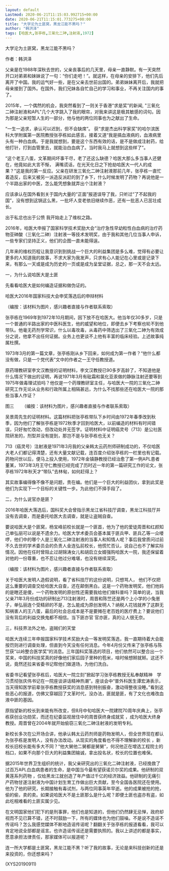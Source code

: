 ```yaml
---
layout: default
Lastmod: 2020-06-21T11:15:03.992715+00:00
date: 2020-06-21T11:15:01.773275+00:00
title: "大学沦为土匪窝，黑龙江能不黑吗？"
author: "韩洪泽"
tags: [哈医大,张亭栋,三氧化二砷,注射液,1972]
---
```


大学沦为土匪窝，黑龙江能不黑吗？

作者：韩洪泽

父亲是在1988年深秋去世的，父亲丧事后的几天里，母亲一直静默。有一天突然开口对弟弟和妹妹说了一句：“你们走吧！”。就这样，在母亲的安排下，他们先后离开了中国。我的运气好一些，是在父亲去世前出国的。弟弟妹妹离开后，我就把母亲接到了国外。在国外，我们兄妹各自忙自己的学习和事业，不再关注国内的事了。

2015年，一个偶然的机会，我突然看到了一则关于香港“求是奖”的新闻, "三氧化二砷注射液和APL"几个大字跳入了我的眼帘，对我来讲这是极其敏感的词句。因为那是父亲短暂人生的一部分，他与他的两位同事也为之献出了生命。

“一生一追求，承认可以迟到，但不会缺席”。 获“求是杰出科学家奖”的哈尔滨医科大学附属第一医院教授张亭栋如此感言。接着又道“我是搞血液病的，血液病里头有一种白血病。于是我就想到，要是这个东西有效的话，是不是做成注射药，给他打针，打到血管里去，就能治白血病了。当时我马上就想到这些样了”。

“这个老王八蛋，文革期间坏事干尽，老了还这么缺德？哈医大那么多当事人还健在，他竟如此大言不惭， 满嘴谎话，在光天化日之下抢劫哈医大一代人的成果？”这是我的第一反应。父亲在研发三氧化二砷注射液那前几年，张亭栋一直忙着造反，后来又被另一派造反派赶的到了乡下，什么时候发明了药物？再说他是一个半路出家的中医，怎么能凭想象就弄出个注射液？

应该承认在国外看到关于国内大量的“正面”报道误导了我，只听过“了不起我的国”，没有想到这锅这么黑，一批坏人变老依旧继续作恶，还有一批恶人已茁壮成长。

出于私忿也出于公愤 我开始走上了维权之路。

2016年，哈医大申报了国家科学技术奖励大会“治疗急性早幼粒性白血病的治疗药物亚砷酸（三氧化二砷）注射液一等技术发明奖，由于我和其他几位当事人申诉，一些专家们坚持正义，他们的企图一直未能得逞。

几年来的维权历程让我意识到到挑战一个巨大的利益集团是多么难，觉得有必要让更多的人知道我的故事，不求大家为我发声，只求有心人能记在心里或是记录下来，有那么一天或是成为历史的一页或是成为呈堂证据，总之，那一天不会太远。

一，为什么说哈医大是土匪

先看看哈医大是如何编造证据和做伪证的。

哈医大2016年国家科技大会申奖落选后的申辩材料

（编按：该材料为图片，感兴趣者直接与作者联系索取）

张亭栋在1969年到1972年10月期间，因下放不在哈医大。他当年仅30多岁，只是一个普通的半路出家的中医科医生，他的威望和地位，即便去乡下考察也轮不到他带队。他毫无药剂学常识，什么以毒攻毒，从毒药中筛选出了三氧化二砷为有效成分之说，他拿不出任何证据。业务上也更谈不上他有丰富的临床经验。上述故事纯属杜撰。

1973年3月的第一篇文章，张亭栋刚从乡下回来，如何成为第一作者？“他什么都没有做，只是一个党代表”文中的作者之一王守任教授道。

原药理教研室李文汉教授的证明材料，李文汉教授已90多岁高龄了，不知道他是什么情况下做出的证明，再说1971年3月有砒霜和氯化亚汞做的静脉注射还要等到1975年做毒理试验吗？他仅是一个药理教研室主任，与哈医大一院的三氧化二砷研究工作无论从业务和行政所属上相隔甚远，为什么不找那些还在哈医大一院的那些当事人作证？

图三  　　（编按：该材料为图片，感兴趣者直接与作者联系索取）

吴景周先生的证明材料。这篇材料把张亭栋带队下乡时间由1972年春季改到秋季，因为他们了解张亭栋是1972秋季才回到哈医大，以前编造的材料有时间错误，只好匆忙改动，但改动处并无签字。证明材料中证明癌灵号（713）是公社医院研发的，剂型并没有提到，那岂不是与张亭栋也无关？

713（癌灵号）注射液是1971年3月我的父亲韩太云药剂师研制成功的，不仅哈医大老人们都记得清楚，还有大量文献记载，连百度介绍张亭栋的一栏里也有记载。药物问世以后，便马上投入使用，1972年金镇静教授已经治愈了第一例APL患者董某，1973年3月王守仁教授已经完成了历时近一年的第一篇研究工作的论文，张亭栋1972年秋天才“带队”去林甸，如何赶得上？

其实故事编得像不像不是问题，贵在编。他们是一个巨大的利益团伙，拿到此奖是他们为实现下一个目标的关键性一步。为此他们不择手段了。

二，为什么说官亦是匪？

2016年哈医大落选后，国科奖大会曾指示黑龙江省科技厅调查，黑龙江科技厅并没有去调查，而是委托哈医大去调查，就是让盗贼自查。

要说哈医大是个匪窝，杨宝峰前校长就是一个匪首，他为了他的爱徒周晋和红颜知己单弘丽可以说是不遗余力。哈医大学术委员会基本属于匪兵甲、匪兵乙等一众喽啰，他们中的哪个人是三氧化二砷注射液的当事人和知情人呢？事后我曾质问过前不久去世的学术委员会的负责人金连弘前校长，他慌忙否认，说自己也不了解实际情况。因他在任时曾阻止过胡锦涛女儿和胡启立女婿强购哈医大一院，我还保留着对他的一份尊重，也不忍让他过分难堪，也没有继续深究。

（编按：该材料为图片，感兴趣者直接与作者联系索取）

关于哈医大发明人造假说明，看了省科技厅的这份说明，只想骂人， 他们不仅把这么重要的调查交给哈医大自查，还在颠倒黑白。这是一个药物发明奖，他们他妈的是瞎还是傻，一个药物发明的原创性还需要我给他们做科普吗？简单的说，当我父亲71年3月份成功的研制出713注射液时，周晋和陈竺还是两个上小学的小兔崽子，单弘丽连个受精卵的不是，怎么能成为原创发明人？纳税人花钱就养了这群无知祸害人的王八蛋，最后的社会总成本是不是要摊在老百姓的医疗费上？要说他们没有背后的利益交换鬼都不相信。当下匪亦官 官亦匪，真的让人很无奈。

三，科技界法外之地，盗贼们的天堂

哈医大连续三年申报国家科学技术奖励大会一等发明奖落选，我一直期待着大会能按罚则进行调查处理，但直到今天没有任何消息。今年4月份又传来了张亭栋与陈竺获“以岭整合医学奖”的消息。三年国科奖落选的项目，他们依然可以整合出一个奖来，中国的科技奖真的好像他们家后园子里种的苞米，啥时候想掰就掰。这还不说，竟然还拉来省委书记帮他们做道场，为他们洗白。

省委书记看望张亭栋后，哈医大一院立刻”掀起学习张亭栋教授无私奉献精神　学习贯彻张庆伟书记在一院座谈讲话精神热潮”。座谈会中“普外科医生谭宏涛表示，当天得知医学前辈张亭栋教授获奖的消息感到特别振奋，激动得整夜没睡。”看到这些恶心的报道，仿佛又穿越回了文革时代，没办法，匪就是匪，有了文化也难改血液中匪的基因。

原指望新的校长到来能有所改变，但8月中旬哈医大一院建院70周年庆典上，张亭栋获创业功勋奖，而还在纪委监视居住中的周晋获终身成就奖 ，成为哈医大终身教授。周晋曾在2004年就开始偷窃三氧化二砷注射液的发明专利。

新校长多次在公开场合讲，他承认韩太云药剂师是药物发明人，但全世界现在都认为张亭栋是发明人，没有办法改动。从现实的角度看也不得不理解新的校长 ，新校长旧校长能有多大不同？“他大舅他二舅都是舅舅”，何况他正在增选工程院士的档口，如果不向那个巨大的利益集团输诚，拿出投名状，校长的位置也难保。

据2015年世界卫生组织的统计，我父亲研究出的三氧化二砷注射液，已经挽救了过百万APL白血病患者的生命，是中国当今最有望获诺贝尔奖的成果。他研制的双黄莲系列药物 ，仅给黑龙江就创造了年产值过千亿的经济效益。他研制的无痛引产药物甘遂注射液为中国计划生育工作做出巨大贡献，至今全国各医院还在使用。他为了他的研究，长期接触有毒试剂，与两位同事英年早逝。他的成果被抢的抢，偷的偷，卖的卖。如果说哈医大不是土匪那么是什么呢？即便土匪也盗亦有盗，如此吃相难看的土匪实属少见。

在文明国家他们犯下的是刑事罪，他们也是知道的，但他们仍然肆无忌惮，政府却视而不见已算不错，还不时鼓励一下，所有的媒体也为他们鼓噪。不是说不造谣不传谣吗？怎么我感觉媒体不断地造谣传谣呢？翻翻关于张亭栋的报道看看，我可以肯定地说全部都是谣言。也许造谣传谣还是需要执照的。我以上讲述的都是事实，愿意承担法律责任，那家媒体可以报道呢？

连一所大学都是土匪窝，黑龙江能不黑？听了我的故事，无论是来科技创新的还是来投资的，你还想来吗？

(XYS20190911)

